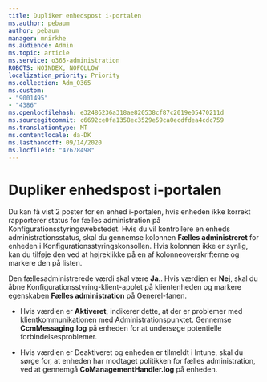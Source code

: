 ```yaml
---
title: Dupliker enhedspost i-portalen
ms.author: pebaum
author: pebaum
manager: mnirkhe
ms.audience: Admin
ms.topic: article
ms.service: o365-administration
ROBOTS: NOINDEX, NOFOLLOW
localization_priority: Priority
ms.collection: Adm_O365
ms.custom:
- "9001495"
- "4386"
ms.openlocfilehash: e32486236a318ae820538cf87c2019e05470211d
ms.sourcegitcommit: c6692ce0fa1358ec3529e59ca0ecdfdea4cdc759
ms.translationtype: MT
ms.contentlocale: da-DK
ms.lasthandoff: 09/14/2020
ms.locfileid: "47678498"
---
```

# <a name="duplicate-device-record-in-the-portal"></a>Dupliker enhedspost i-portalen

Du kan få vist 2 poster for en enhed i-portalen, hvis enheden ikke korrekt rapporterer status for fælles administration på Konfigurationsstyringswebstedet. Hvis du vil kontrollere en enheds administrationsstatus, skal du gennemse kolonnen **Fælles administreret** for enheden i Konfigurationsstyringskonsollen. Hvis kolonnen ikke er synlig, kan du tilføje den ved at højreklikke på en af kolonneoverskrifterne og markere den på listen.

Den fællesadministrerede værdi skal være **Ja**.. Hvis værdien er **Nej**, skal du åbne Konfigurationsstyring-klient-applet på klientenheden og markere egenskaben **Fælles administration** på Generel-fanen.

- Hvis værdien er **Aktiveret**, indikerer dette, at der er problemer med klientkommunikationen med Administrationspunktet. Gennemse **CcmMessaging.log** på enheden for at undersøge potentielle forbindelsesproblemer.

- Hvis værdien er Deaktiveret og enheden er tilmeldt i Intune, skal du sørge for, at enheden har modtaget politikken for fælles administration, ved at gennemgå **CoManagementHandler.log** på enheden.
